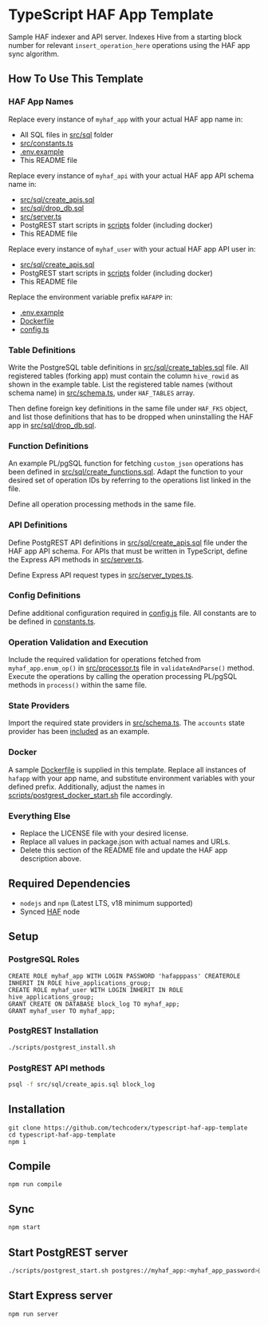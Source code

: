 # TypeScript HAF App Template

Sample HAF indexer and API server. Indexes Hive from a starting block number for relevant `insert_operation_here` operations using the HAF app sync algorithm.

## How To Use This Template

### HAF App Names

Replace every instance of `myhaf_app` with your actual HAF app name in:
* All SQL files in [src/sql](https://github.com/techcoderx/typescript-haf-app-template/tree/main/src/sql) folder
* [src/constants.ts](https://github.com/techcoderx/typescript-haf-app-template/blob/main/src/constants.ts)
* [.env.example](https://github.com/techcoderx/typescript-haf-app-template/blob/main/.env.example)
* This README file

Replace every instance of `myhaf_api` with your actual HAF app API schema name in:
* [src/sql/create_apis.sql](https://github.com/techcoderx/typescript-haf-app-template/blob/main/src/sql/create_apis.sql)
* [src/sql/drop_db.sql](https://github.com/techcoderx/typescript-haf-app-template/blob/main/src/sql/drop_db.sql)
* [src/server.ts](https://github.com/techcoderx/typescript-haf-app-template/blob/main/src/server.ts)
* PostgREST start scripts in [scripts](https://github.com/techcoderx/typescript-haf-app-template/tree/main/scripts) folder (including docker)
* This README file

Replace every instance of `myhaf_user` with your actual HAF app API user in:
* [src/sql/create_apis.sql](https://github.com/techcoderx/typescript-haf-app-template/blob/main/src/sql/create_apis.sql)
* PostgREST start scripts in [scripts](https://github.com/techcoderx/typescript-haf-app-template/tree/main/scripts) folder (including docker)
* This README file

Replace the environment variable prefix `HAFAPP` in:
* [.env.example](https://github.com/techcoderx/typescript-haf-app-template/blob/main/.env.example)
* [Dockerfile](https://github.com/techcoderx/typescript-haf-app-template/blob/main/Dockerfile)
* [config.ts](https://github.com/techcoderx/typescript-haf-app-template/blob/main/src/config.ts)

### Table Definitions

Write the PostgreSQL table definitions in [src/sql/create_tables.sql](https://github.com/techcoderx/typescript-haf-app-template/blob/main/src/sql/create_tables.sql) file. All registered tables (forking app) must contain the column `hive_rowid` as shown in the example table. List the registered table names (without schema name) in [src/schema.ts](https://github.com/techcoderx/typescript-haf-app-template/blob/main/src/schema.ts), under `HAF_TABLES` array.

Then define foreign key definitions in the same file under `HAF_FKS` object, and list those definitions that has to be dropped when uninstalling the HAF app in [src/sql/drop_db.sql](https://github.com/techcoderx/typescript-haf-app-template/blob/main/src/sql/drop_db.sql).

### Function Definitions

An example PL/pgSQL function for fetching `custom_json` operations has been defined in [src/sql/create_functions.sql](https://github.com/techcoderx/typescript-haf-app-template/blob/main/src/sql/create_functions.sql). Adapt the function to your desired set of operation IDs by referring to the operations list linked in the file.

Define all operation processing methods in the same file.

### API Definitions

Define PostgREST API definitions in [src/sql/create_apis.sql](https://github.com/techcoderx/typescript-haf-app-template/blob/main/src/sql/create_apis.sql) file under the HAF app API schema. For APIs that must be written in TypeScript, define the Express API methods in [src/server.ts](https://github.com/techcoderx/typescript-haf-app-template/blob/main/src/server.ts).

Define Express API request types in [src/server_types.ts](https://github.com/techcoderx/typescript-haf-app-template/blob/main/src/server_types.ts).

### Config Definitions

Define additional configuration required in [config.js](https://github.com/techcoderx/typescript-haf-app-template/blob/main/src/config.ts) file. All constants are to be defined in [constants.ts](https://github.com/techcoderx/typescript-haf-app-template/blob/main/src/config.ts).

### Operation Validation and Execution

Include the required validation for operations fetched from `myhaf_app.enum_op()` in [src/processor.ts](https://github.com/techcoderx/typescript-haf-app-template/blob/main/src/processor.ts) file in `validateAndParse()` method. Execute the operations by calling the operation processing PL/pgSQL methods in `process()` within the same file.

### State Providers

Import the required state providers in [src/schema.ts](https://github.com/techcoderx/typescript-haf-app-template/blob/main/src/schema.ts). The `accounts` state provider has been [included](https://github.com/techcoderx/typescript-haf-app-template/blob/main/src/schema.ts#L38-L40) as an example.

### Docker

A sample [Dockerfile](https://github.com/techcoderx/typescript-haf-app-template/blob/main/Dockerfile) is supplied in this template. Replace all instances of `hafapp` with your app name, and substitute environment variables with your defined prefix. Additionally, adjust the names in [scripts/postgrest_docker_start.sh](https://github.com/techcoderx/typescript-haf-app-template/blob/main/scripts/postgrest_docker_start.sh) file accordingly.

### Everything Else

* Replace the LICENSE file with your desired license.
* Replace all values in package.json with actual names and URLs.
* Delete this section of the README file and update the HAF app description above.

## Required Dependencies

* `nodejs` and `npm` (Latest LTS, v18 minimum supported)
* Synced [HAF](https://gitlab.syncad.com/hive/haf) node

## Setup

### PostgreSQL Roles
```pgsql
CREATE ROLE myhaf_app WITH LOGIN PASSWORD 'hafapppass' CREATEROLE INHERIT IN ROLE hive_applications_group;
CREATE ROLE myhaf_user WITH LOGIN INHERIT IN ROLE hive_applications_group;
GRANT CREATE ON DATABASE block_log TO myhaf_app;
GRANT myhaf_user TO myhaf_app;
```

### PostgREST Installation
```bash
./scripts/postgrest_install.sh
```

### PostgREST API methods
```bash
psql -f src/sql/create_apis.sql block_log
```

## Installation
```
git clone https://github.com/techcoderx/typescript-haf-app-template
cd typescript-haf-app-template
npm i
```

## Compile
```
npm run compile
```

## Sync
```bash
npm start
```

## Start PostgREST server
```bash
./scripts/postgrest_start.sh postgres://myhaf_app:<myhaf_app_password>@localhost:5432/block_log <server_port>
```

## Start Express server
```bash
npm run server
```
